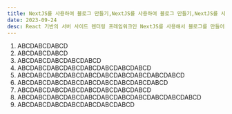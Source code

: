 ```yaml
---
title: NextJS를 사용하여 블로그 만들기,NextJS를 사용하여 블로그 만들기,NextJS를 사용하여 블로그 만들기
date: 2023-09-24
desc: React 기반의 서버 사이드 렌더링 프레임워크인 NextJS를 사용해서 블로그를 만들어본다.,React 기반의 서버 사이드 렌더링 프레임워크인 NextJS를 사용해서 블로그를 만들어본다.,React 기반의 서버 사이드 렌더링 프레임워크인 NextJS를 사용해서 블로그를 만들어본다.
---
```


1. ABCDABCDABCD
2. ABCDABCDABCD
3. ABCDABCDABCDABCDABCD
4. ABCDABCDABCDABCDABCDABCDABCDABCD
5. ABCDABCDABCDABCDABCDABCDABCDABCDABCDABCD
6. ABCDABCDABCDABCDABCDABCDABCDABCDABCD
7. ABCDABCDABCDABCDABCDABCDABCDABCD
8. ABCDABCDABCDABCDABCDABCDABCDABCDABCDABCDABCD
9. ABCDABCDABCDABCDABCDABCDABCD
